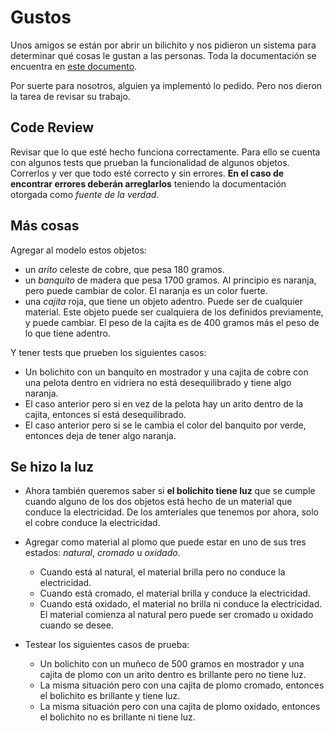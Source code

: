 # Gustos

Unos amigos se están por abrir un bilichito y nos pidieron un sistema para determinar qué cosas le gustan a las personas. Toda la documentación se encuentra en [este documento](doc/objetosGustos.md).

Por suerte para nosotros, alguien ya implementó lo pedido. Pero nos dieron la tarea de revisar su trabajo.

## Code Review

Revisar que lo que esté hecho funciona correctamente. Para ello se cuenta con algunos tests que prueban la funcionalidad de algunos objetos. Correrlos y ver que todo esté correcto y sin errores.
**En el caso de encontrar errores deberán arreglarlos** teniendo la documentación otorgada como _fuente de la verdad_.

## Más cosas

Agregar al modelo estos objetos:

- un _arito_ celeste de cobre, que pesa 180 gramos.
- un _banquito_ de madera que pesa 1700 gramos. 
  Al principio es naranja, pero puede cambiar de color. 
  El naranja es un color fuerte.
- una _cajita_ roja, que tiene un objeto adentro. Puede ser de cualquier material. 
  Este objeto puede ser cualquiera de los definidos previamente, y puede cambiar.
  El peso de la cajita es de 400 gramos más el peso de lo que tiene adentro.
    
Y tener tests que prueben los siguientes casos:
- Un bolichito con un banquito en mostrador y una cajita de cobre con una pelota dentro en vidriera no está desequilibrado y tiene algo naranja.
- El caso anterior pero si en vez de la pelota hay un arito dentro de la cajita, entonces sí está desequilibrado.
- El caso anterior pero si se le cambia el color del banquito por verde, entonces deja de tener algo naranja.


## Se hizo la luz

- Ahora también queremos saber si **el bolichito tiene luz** que se cumple cuando alguno de los dos objetos está hecho de un material que conduce la electricidad. De los amteriales que tenemos por ahora, solo el cobre conduce la electricidad.

- Agregar como material al plomo que puede estar en uno de sus tres estados: _natural_, _cromado_ u _oxidado_.
  - Cuando está al natural, el material brilla pero no conduce la electricidad.
  - Cuando está cromado, el material brilla y conduce la electricidad.
  - Cuando está oxidado, el material no brilla ni conduce la electricidad.
  El material comienza al natural pero puede ser cromado u oxidado cuando se desee.

- Testear los siguientes casos de prueba:
  - Un bolichito con un muñeco de 500 gramos en mostrador y una cajita de plomo con un arito dentro es brillante pero no tiene luz.
  - La misma situación pero con una cajita de plomo cromado, entonces el bolichito es brillante y tiene luz.
  - La misma situación pero con una cajita de plomo oxidado, entonces el bolichito no es brillante ni tiene luz.
